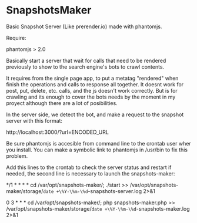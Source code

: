 # SnapshotsMaker

Basic Snapshot Server (Like prerender.io) made with phantomjs.

Require:

phantomjs > 2.0

Basically start a server that wait for calls that need to be rendered previously
to show to the search engine's bots to crawl contents.

It requires from the single page app, to put a metatag "rendered" when finish the
operations and calls to response all together. It doesnt work for post, put, delete, etc. calls,
and the js doesn't work correctly. But is for crawling and its enough to cover the bots needs by the moment in my proyect although there are a lot of posibilities.

In the server side, we detect the bot, and make a request to the snapshot server with this format:

http://localhost:3000/?url=ENCODED_URL

Be sure phantomjs is accesible from command line to the crontab user wher you install.
You can make a symbolic link to phantomjs in /usr/bin to fix this problem.

Add this lines to the crontab to check the server status and restart if needed, the second line is
necessary to launch the snapshots-maker:

*/1 * * * * cd /var/opt/snapshots-maker/; ./start >> /var/opt/snapshots-maker/storage/`date +\%Y-\%m-\%d`-snapshots-server.log 2>&1

0 3 * * * cd /var/opt/snapshots-maker/; php snapshots-maker.php >> /var/opt/snapshots-maker/storage/`date +\%Y-\%m-\%d`-snapshots-maker.log 2>&1
